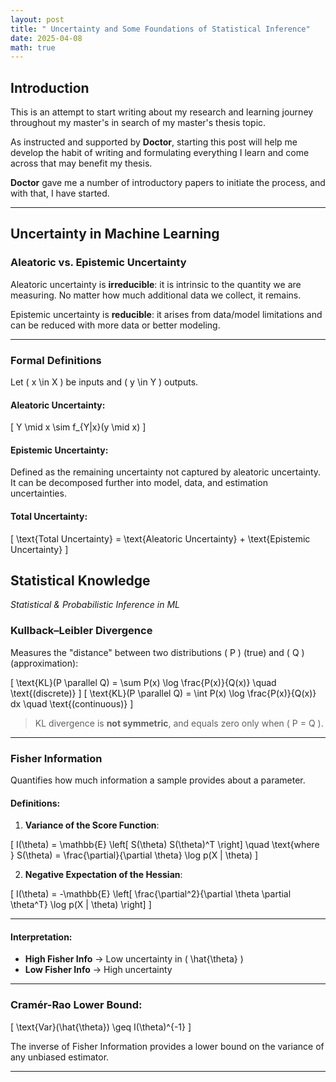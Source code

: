 ```yaml
---
layout: post
title: " Uncertainty and Some Foundations of Statistical Inference"
date: 2025-04-08
math: true
---
```


## Introduction

This is an attempt to start writing about my research and learning journey throughout my master's in search of my master's thesis topic. 

As instructed and supported by **Doctor**, starting this post will help me develop the habit of writing and formulating everything I learn and come across that may benefit my thesis. 

**Doctor** gave me a number of introductory papers to initiate the process, and with that, I have started.

---

## Uncertainty in Machine Learning

### Aleatoric vs. Epistemic Uncertainty

Aleatoric uncertainty is **irreducible**: it is intrinsic to the quantity we are measuring. No matter how much additional data we collect, it remains.

Epistemic uncertainty is **reducible**: it arises from data/model limitations and can be reduced with more data or better modeling.

---

### Formal Definitions

Let \( x \in X \) be inputs and \( y \in Y \) outputs.

#### Aleatoric Uncertainty:

\[
Y \mid x \sim f_{Y|x}(y \mid x)
\]

#### Epistemic Uncertainty:

Defined as the remaining uncertainty not captured by aleatoric uncertainty. It can be decomposed further into model, data, and estimation uncertainties.

#### Total Uncertainty:

\[
\text{Total Uncertainty} = \text{Aleatoric Uncertainty} + \text{Epistemic Uncertainty}
\]

##  Statistical Knowledge  
*Statistical & Probabilistic Inference in ML*

### Kullback–Leibler Divergence

Measures the "distance" between two distributions \( P \) (true) and \( Q \) (approximation):

\[
\text{KL}(P \parallel Q) = \sum P(x) \log \frac{P(x)}{Q(x)} \quad \text{(discrete)}
\]
\[
\text{KL}(P \parallel Q) = \int P(x) \log \frac{P(x)}{Q(x)} dx \quad \text{(continuous)}
\]

> KL divergence is **not symmetric**, and equals zero only when \( P = Q \).

---

### Fisher Information

Quantifies how much information a sample provides about a parameter.

#### Definitions:

1. **Variance of the Score Function**:

\[
I(\theta) = \mathbb{E} \left[ S(\theta) S(\theta)^T \right]
\quad \text{where } S(\theta) = \frac{\partial}{\partial \theta} \log p(X | \theta)
\]

2. **Negative Expectation of the Hessian**:

\[
I(\theta) = -\mathbb{E} \left[ \frac{\partial^2}{\partial \theta \partial \theta^T} \log p(X | \theta) \right]
\]

---

#### Interpretation:

- **High Fisher Info** → Low uncertainty in \( \hat{\theta} \)
- **Low Fisher Info** → High uncertainty

---

### Cramér-Rao Lower Bound:

\[
\text{Var}(\hat{\theta}) \geq I(\theta)^{-1}
\]

The inverse of Fisher Information provides a lower bound on the variance of any unbiased estimator.

---

